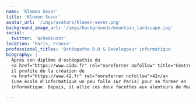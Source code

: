 ```yaml
---
name: 'Klemen Sever'
title: 'Klemen Sever'
avatar_url: '/imgs/avatars/klemen-sever.png'
background_image_url: '/imgs/backgrounds/mountain_landscape.jpg'
social:
  twitter: 'achedeuzot'
location: 'Paris, France'
professional_titles: 'Ostéopathe D.O & Developpeur informatique'
biography: |
  Après son diplôme d'ostéopathie du
  <a href="https://www.cido.fr" rel="noreferrer nofollow" title="Centre International D'Ostéopathie">CIDO</a>,
  il profite de la création de
  <a href="https://www.42.fr" rel="noreferrer nofollow">42</a>
  (une école d'informatique un peu folle sur Paris) pour se former en
  informatique. Depuis, il allie ces deux facettes aux alentours de Meaux.

---
```

